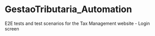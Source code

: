 # GestaoTributaria_Automation
E2E tests and test scenarios for the Tax Management website - Login screen
